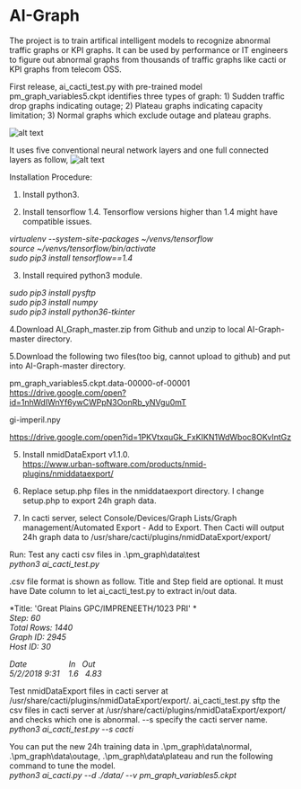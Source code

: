 # AI-Graph
The project is to train artifical intelligent models to recognize abnormal traffic graphs or KPI graphs. It can be used by performance or IT engineers to figure out abnormal graphs from thousands of traffic graphs like cacti or KPI graphs from telecom OSS.

First release, ai_cacti_test.py with pre-trained model pm_graph_variables5.ckpt identifies three types of graph: 1) Sudden traffic drop graphs indicating outage; 2) Plateau graphs indicating capacity limitation; 3) Normal graphs which exclude outage and plateau graphs.<br />

![alt text](https://raw.githubusercontent.com/bryandu/AI-Graph/master/abnormal_graphs.png)
        
It uses five conventional neural network layers and one full connected layers as follow,
![alt text](https://raw.githubusercontent.com/bryandu/AI-Graph/master/pm_graph_model.png)


Installation Procedure:
1. Install python3.

2. Install tensorflow 1.4. Tensorflow versions higher than 1.4 might have compatible issues.

*virtualenv --system-site-packages ~/venvs/tensorflow*<br />
*source ~/venvs/tensorflow/bin/activate*<br />
*sudo pip3 install tensorflow==1.4*<br />

3. Install required python3 module.

*sudo pip3 install pysftp<br />
sudo pip3 install numpy<br />
sudo pip3 install python36-tkinter*<br />

4.Download AI_Graph_master.zip from Github and unzip to local AI-Graph-master directory.

5.Download the following two files(too big, cannot upload to github) and put into AI-Graph-master directory.

pm_graph_variables5.ckpt.data-00000-of-00001<br />
https://drive.google.com/open?id=1nhWdIWnYf6ywCWPpN3OonRb_yNVgu0mT

gi-imperil.npy<br />

https://drive.google.com/open?id=1PKVtxquGk_FxKIKN1WdWboc8OKvIntGz

5. Install nmidDataExport v1.1.0. <br />
https://www.urban-software.com/products/nmid-plugins/nmiddataexport/

6. Replace setup.php files in the nmiddataexport directory. I change setup.php to export 24h graph data. 

7. In cacti server, select Console/Devices/Graph Lists/Graph management/Automated Export - Add to Export.
Then Cacti will output 24h graph data to /usr/share/cacti/plugins/nmidDataExport/export/

Run:
Test any cacti csv files in .\pm_graph\data\test<br />
*python3 ai_cacti_test.py*

.csv file format is shown as follow. Title and Step field are optional. It must have Date column to let ai_cacti_test.py to extract in/out data.<br />

*Title:	'Great Plains GPC/IMPRENEETH/1023 PRI'	*<br />
*Step:	60*<br />
*Total Rows:	1440*<br />
*Graph ID:	2945*<br />
*Host ID:	30*<br />
		
*Date &nbsp;&nbsp;&nbsp;&nbsp;&nbsp;&nbsp;&nbsp;&nbsp;&nbsp;&nbsp;&nbsp;&nbsp;&nbsp;&nbsp;&nbsp;&nbsp;&nbsp; In &nbsp; Out*<br />
*5/2/2018 9:31 &nbsp;&nbsp; 1.6 &nbsp; 4.83*<br />

Test nmidDataExport files in cacti server at /usr/share/cacti/plugins/nmidDataExport/export/. ai_cacti_test.py sftp the csv files in cacti server at /usr/share/cacti/plugins/nmidDataExport/export/ and checks which one is abnormal.
--s specify the cacti server name.<br />
*python3 ai_cacti_test.py --s cacti*

You can put the new 24h training data in .\pm_graph\data\normal, .\pm_graph\data\outage, .\pm_graph\data\plateau and run the following command to tune the model.<br />
*python3 ai_cacti.py --d ./data/ --v pm_graph_variables5.ckpt*
